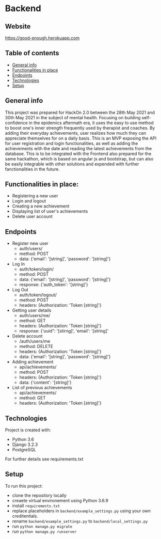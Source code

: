 # Backend

## Website
https://good-enough.herokuapp.com


## Table of contents
* [General info](#general-info)
* [Functionalities in place](#functionalities-in-place)
* [Endpoints](#endpoints)
* [Technologies](#technologies)
* [Setup](#setup)

## General info
This project was prepared for HackOn 2.0 between the 28th May 2021 and 30th May 2021 in the subject of mental health.
Focusing on building self-confidence in the epidemics aftermath era, it uses the easy to use method to boost one's inner strength frequently used by therapist and coaches.
By adding their everyday achievements, user realizes how much they can appreciate themselves for on a daily basis.
This is an MVP exposing the API for user registration and login functionalities, as well as adding the achievements with the date and reading the latest achievements from the database. This is to be integrated with the Frontend also prepared for the same hackathon, which is based on angular js and bootstrap, but can also be easily integrable with other solutions and expended with further fanctionalities in the future.

## Functionalities in place:
* Registering a new user
* Login and logout
* Creating a new achievement
* Displaying list of user's achievements
* Delete user account

## Endpoints
* Register new user
    * auth/users/ 
    * method: POST
    * data: {'email': '[string]', 'password': '[string]'}
* Log In 
    * auth/token/login/
    * method: POST
    * data: {'email': '[string]', 'password': '[string]'}
    * response: {'auth_token': '[string]'}
* Log Out
    * auth/token/logout/
    * method: POST
    * headers: {Authorization: 'Token [string]'}
* Getting user details
    * auth/users/me/
    * method: GET
    * headers: {Authorization: 'Token [string]'}
    * response: {'uuid": '[stirng]', 'email': '[string]'
* Delete account
    * /auth/users/me
    * method: DELETE
    * headers: {Authorization: 'Token [string]'}
    * data: {'email': '[string]', 'password': '[string]'}
* Adding achievement
    * api/achievements/
    * method: POST
    * headers: {Authorization: 'Token [string]'}
    * data: {'content': '[string]'}
 * List of previous achievements
    * api/achievements/
    * method: GET
    * headers: {Authorization: 'Token [string]'}


	
## Technologies
Project is created with:
* Python 3.6
* Django 3.2.3
* PostgreSQL

For further details see requirements.txt
	
## Setup
To run this project:
* clone the repository locally
* creaete virtual environement using Python 3.6.9
* install `requirements.txt`
* replace placeholders in `backend/example_settings.py` using your own creditentials.
* rename `backend/example_settings.py` to `backend/local_settings.py` 
* run `python manage.py migrate`
* run `python manage.py runserver`


